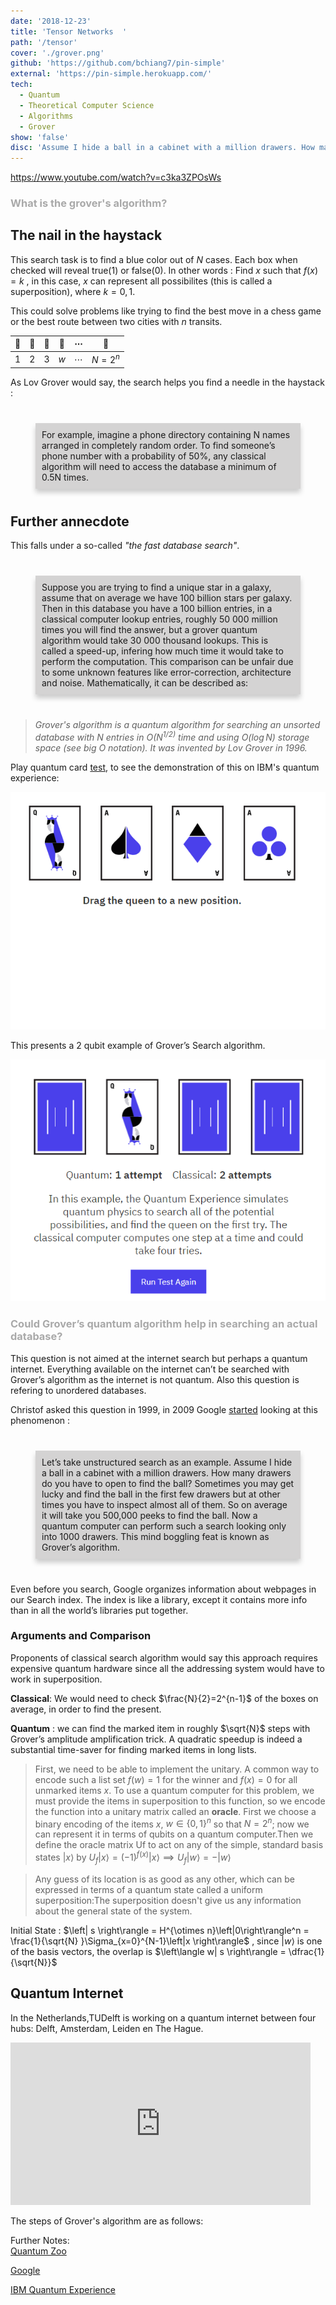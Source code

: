 ```yaml
---
date: '2018-12-23'
title: 'Tensor Networks  '
path: '/tensor'
cover: './grover.png'
github: 'https://github.com/bchiang7/pin-simple'
external: 'https://pin-simple.herokuapp.com/'
tech:
  - Quantum
  - Theoretical Computer Science
  - Algorithms
  - Grover
show: 'false'
disc: 'Assume I hide a ball in a cabinet with a million drawers. How many drawers do you have to open to find the ball? Sometimes you may get lucky and find the ball in the first few drawers but at other times you have to inspect almost all of them. So on average it will take you 500,000 peeks to find the ball.'
---
```


https://www.youtube.com/watch?v=c3ka3ZPOsWs



### <p style="color: darkgrey">What is the grover's algorithm?</p>
##  The nail in the haystack
This search task is to find a blue color out of $N$ cases. Each box when checked will reveal true$(1)$ or false$(0)$. In other words :  Find $x$ such that $f(x)= k$ , in this case, $x$ can represent all possibilites (this is called a superposition), where $k = 0,1$. 

This could solve problems like trying to find the best move in a chess game or the best route between two cities with $n$ transits. 

|    🔴   |  🔴     |      🔴|     🔵  |  $\cdots$  |     🔴|  
|----------|:-------:|:------:|:------:|:------:|:------:|
|  $1$     |   $2$   |  $3$   | $w$   |    $\cdots$|   $N=2^n$ |

As Lov Grover would say, the search helps you find a needle in the haystack : 
 
<div style="background:#D4D3D3; padding: 10px; margin: 40px; box-shadow: 0 6px 8px 0 rgba(0,0,0,0.2)"> For example, imagine a phone directory containing N names arranged in completely random order. To find someone’s phone number with a probability of 50%, any classical algorithm will need to access the database a minimum of 0.5N times.</div>

## Further annecdote
This falls under a so-called *"the fast database search"*. 
<div style="background:#D4D3D3; padding: 10px; margin: 40px; box-shadow: 0 6px 8px 0 rgba(0,0,0,0.2)">Suppose you are trying to find a unique star in a galaxy, assume that on average we have 100 billion stars per galaxy. Then in this database  you have a 100 billion entries, in a classical computer lookup entries, roughly 50 000 million times you will find the answer, but a grover quantum algorithm would take 30 000 thousand lookups. This is called a speed-up, infering how much time it would take to perform the computation. This comparison can be unfair due to some unknown features like error-correction, architecture and noise.
Mathematically, it can be described as: </div>


> *Grover's algorithm is a quantum algorithm for searching an unsorted database with N entries in $O(N^{1/2)}$ time and using $O(\log N)$ storage space (see big O notation). It was invented by Lov Grover in 1996.*



Play quantum card [test](http://research.ibm.com/ibm-q/quantum-card-test/),  to see the demonstration of this on IBM's quantum experience: 

![](./qcards.PNG)

This presents a 2 qubit example of Grover’s Search algorithm. 

![dsi](./qc.PNG)
 



### <p style="color: darkgrey"> Could Grover’s quantum algorithm help in searching an actual database?</p>

This question is not aimed at the internet search but perhaps a quantum internet. Everything available on the internet can’t
be searched with Grover’s algorithm as the internet is
not quantum. Also this question is refering to unordered databases.

Christof asked this question in 1999, in  2009  Google [started](https://ai.googleblog.com/2009/12/machine-learning-with-quantum-algorithms.html) looking at this phenomenon : 


<div style="background:#D4D3D3; padding: 10px; margin: 40px; box-shadow: 0 6px 8px 0 rgba(0,0,0,0.2)">Let’s take unstructured search as an example. Assume I hide a ball in a cabinet with a million drawers. How many drawers do you have to open to find the ball? Sometimes you may get lucky and find the ball in the first few drawers but at other times you have to inspect almost all of them. So on average it will take you 500,000 peeks to find the ball. Now a quantum computer can perform such a search looking only into 1000 drawers. This mind boggling feat is known as Grover’s algorithm.</div>

Even before you search, Google organizes information about webpages in our Search index. The index is like a library, except it contains more info than in all the world’s libraries put together.

### <p> Arguments and Comparison </p>
Proponents of classical search algorithm would say this approach requires expensive quantum hardware since all the addressing system would have to work in superposition. 

**Classical**: We would need to check $\frac{N}{2}=2^{n-1}$ of the boxes on average, in order to find the present.


**Quantum** : we can find the marked item in roughly $\sqrt{N}$ steps with Grover’s amplitude amplification trick. A quadratic speedup is indeed a substantial time-saver for finding marked items in long lists. 


> First, we need to be able to implement the unitary. A common way to encode such a list set $f(w)=1$ for the winner and $f(x)=0$ for all unmarked items $x$. To use a quantum computer for this problem, we must provide the items in superposition to this function, so we encode the function into a unitary matrix called an **oracle**. First we choose a binary encoding of the items $x$, $w\in \left\{0,1\right\}^n$ so that $N=2^n$; now we can represent it in terms of qubits on a quantum computer.Then we define the oracle matrix Uf to act on any of the simple, standard basis states $|x⟩$ by $U_f\left| x \right\rangle=(-1)^{f(x)}\left|x\right\rangle \implies U_f\left| w \right\rangle=-\left| w \right\rangle$ 
 
> Any guess of its location is as good as any other, which can be expressed in terms of a quantum state called a uniform superposition:The superposition doesn't give us any information about the general state of the system. 

Initial State : $\left| s \right\rangle = H^{\otimes n}\left|0\right\rangle^n = \frac{1}{\sqrt{N} }\Sigma_{x=0}^{N-1}\left|x \right\rangle$ , since $| w⟩$ is one of the basis vectors, the overlap is $\left\langle w| s \right\rangle = \dfrac{1}{\sqrt{N}}$



## Quantum Internet

In the Netherlands,TUDelft is working on a quantum internet between four hubs: Delft, Amsterdam, Leiden en The Hague.

 <iframe width="480" height="260" src="https://www.youtube.com/embed/XzPi29O6DAc" frameborder="0" allow="accelerometer; autoplay; encrypted-media; gyroscope; picture-in-picture" allowfullscreen></iframe>


The steps of Grover's algorithm are as follows:






Further Notes:  
[Quantum Zoo](https://quantumalgorithmzoo.org/)

[Google](https://blog.google/products/google-cloud/most-calculated-digits-pi/)

[IBM Quantum Experience](https://quantumexperience.ng.bluemix.net/proxy/tutorial/full-user-guide/004-Quantum_Algorithms/070-Grover's_Algorithm.html)